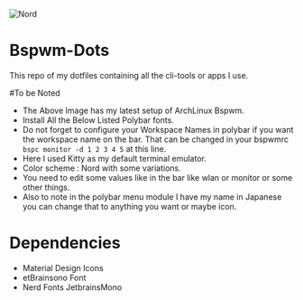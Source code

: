 ![Nord](https://user-images.githubusercontent.com/82205152/115105190-e0b95180-9f7a-11eb-83a4-8c2515d9432b.png)

# Bspwm-Dots 
This repo of my dotfiles containing all the cli-tools or apps I use. 

#To be Noted 
- The Above Image has my latest setup of ArchLinux Bspwm. 
- Install All the Below Listed Polybar fonts. 
- Do not forget to configure your Workspace Names in polybar if you want the workspace name on the bar. 
  That can be changed in your bspwmrc `bspc monitor -d 1 2 3 4 5` at this line. 
- Here I used Kitty as my default terminal emulator. 
- Color scheme : Nord with some variations. 
- You need to edit some values like in the bar like wlan or monitor or some other things. 
- Also to note in the polybar menu module I have my name in Japanese you can change that to anything you want or maybe icon. 

# Dependencies 
- Material Design Icons 
- etBrainsono Font
- Nerd Fonts JetbrainsMono 



